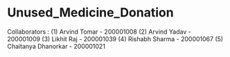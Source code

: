 # Unused_Medicine_Donation
Collaborators :
(1) Arvind Tomar - 200001008
(2) Arvind Yadav - 200001009
(3) Likhit Raj - 200001039
(4) Rishabh Sharma - 200001067
(5) Chaitanya Dhanorkar - 200001021